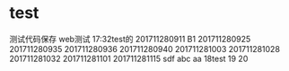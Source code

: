 # test
测试代码保存
web测试
17:32test的
201711280911 B1
201711280925
201711280935
201711280936
201711280940
201711281003
201711281028
201711281032
201711281101
201711281115
sdf
abc
aa
18test
19
20
